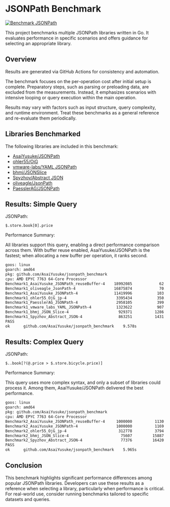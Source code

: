 # JSONPath Benchmark

[![Benchmark JSONPath](https://github.com/AsaiYusuke/jsonpath-benchmark/actions/workflows/build.yml/badge.svg)](https://github.com/AsaiYusuke/jsonpath-benchmark/actions/workflows/build.yml)

This project benchmarks multiple JSONPath libraries written in Go.
It evaluates performance in specific scenarios and offers guidance for selecting an appropriate library.

## Overview

Results are generated via GitHub Actions for consistency and automation.

The benchmark focuses on the per-operation cost after initial setup is complete.
Preparatory steps, such as parsing or preloading data, are excluded from the measurements.
Instead, it emphasizes scenarios with intensive looping or query execution within the main operation.

Results may vary with factors such as input structure, query complexity, and runtime environment.
Treat these benchmarks as a general reference and re-evaluate them periodically.

## Libraries Benchmarked

The following libraries are included in this benchmark:

- [AsaiYusuke/JSONPath](https://github.com/AsaiYusuke/jsonpath)
- [ohler55/OjG](https://github.com/ohler55/ojg)
- [vmware-labs/YAML JSONPath](https://github.com/vmware-labs/yaml-jsonpath)
- [bhmj/JSONSlice](https://github.com/bhmj/jsonslice)
- [Spyzhov/Abstract JSON](https://github.com/spyzhov/ajson)
- [oliveagle/JsonPath](https://github.com/oliveagle/jsonpath)
- [PaesslerAG/JSONPath](https://github.com/PaesslerAG/jsonpath)

## Results: Simple Query

JSONPath:

``` text
$.store.book[0].price
```

Performance Summary:

All libraries support this query, enabling a direct performance comparison across them.
With buffer reuse enabled, AsaiYusuke/JSONPath is the fastest; when allocating a new buffer per operation, it ranks second.

``` bash
goos: linux
goarch: amd64
pkg: github.com/AsaiYusuke/jsonpath_benchmark
cpu: AMD EPYC 7763 64-Core Processor                
Benchmark1_AsaiYusuke_JSONPath_reuseBuffer-4   	18992085	        62.50 ns/op	       0 B/op	       0 allocs/op
Benchmark1_oliveagle_JsonPath-4                	16875874	        70.56 ns/op	       0 B/op	       0 allocs/op
Benchmark1_AsaiYusuke_JSONPath-4               	11419996	       103.9 ns/op	      16 B/op	       1 allocs/op
Benchmark1_ohler55_OjG_jp-4                    	 3395434	       350.9 ns/op	    1168 B/op	       2 allocs/op
Benchmark1_PaesslerAG_JSONPath-4               	 2958105	       399.7 ns/op	     208 B/op	       7 allocs/op
Benchmark1_vmware_labs_YAML_JSONPath-4         	 1323622	       907.0 ns/op	     464 B/op	      28 allocs/op
Benchmark1_bhmj_JSON_Slice-4                   	  929371	      1286 ns/op	      24 B/op	       1 allocs/op
Benchmark1_Spyzhov_Abstract_JSON-4             	  863251	      1431 ns/op	     472 B/op	      25 allocs/op
PASS
ok  	github.com/AsaiYusuke/jsonpath_benchmark	9.578s

```

## Results: Complex Query

JSONPath:

``` text
$..book[?(@.price > $.store.bicycle.price)]
```

Performance Summary:

This query uses more complex syntax, and only a subset of libraries could process it.
Among them, AsaiYusuke/JSONPath delivered the best performance.

``` bash
goos: linux
goarch: amd64
pkg: github.com/AsaiYusuke/jsonpath_benchmark
cpu: AMD EPYC 7763 64-Core Processor                
Benchmark2_AsaiYusuke_JSONPath_reuseBuffer-4   	 1000000	      1130 ns/op	      80 B/op	       2 allocs/op
Benchmark2_AsaiYusuke_JSONPath-4               	 1000000	      1169 ns/op	      96 B/op	       3 allocs/op
Benchmark2_ohler55_OjG_jp-4                    	  312778	      3794 ns/op	    6200 B/op	      37 allocs/op
Benchmark2_bhmj_JSON_Slice-4                   	   75607	     15887 ns/op	    1784 B/op	      38 allocs/op
Benchmark2_Spyzhov_Abstract_JSON-4             	   77376	     16420 ns/op	    5480 B/op	     223 allocs/op
PASS
ok  	github.com/AsaiYusuke/jsonpath_benchmark	5.965s

```

## Conclusion

This benchmark highlights significant performance differences among popular JSONPath libraries.
Developers can use these results as a reference when selecting a library, particularly when performance is critical.
For real-world use, consider running benchmarks tailored to specific datasets and queries.
